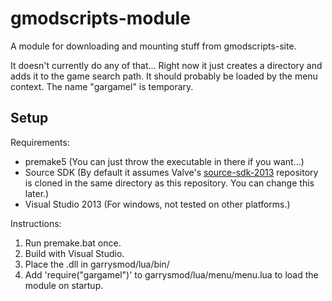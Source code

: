 gmodscripts-module
==================

A module for downloading and mounting stuff from gmodscripts-site.

It doesn't currently do any of that... Right now it just creates a directory and adds it to the game search path. It should probably be loaded by the menu context. The name "gargamel" is temporary.

Setup
--------
Requirements: 
- premake5 (You can just throw the executable in there if you want...)
- Source SDK (By default it assumes Valve's [source-sdk-2013](https://github.com/ValveSoftware/source-sdk-2013) repository is cloned in the same directory as this repository. You can change this later.)
- Visual Studio 2013 (For windows, not tested on other platforms.)

Instructions: 

1. Run premake.bat once.
4. Build with Visual Studio.
5. Place the .dll in garrysmod/lua/bin/
6. Add 'require("gargamel")' to garrysmod/lua/menu/menu.lua to load the module on startup.
